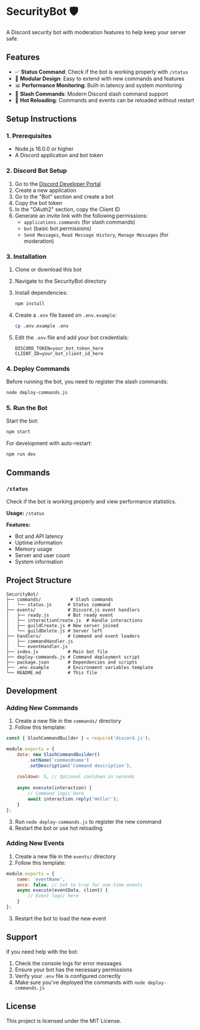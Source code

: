 # SecurityBot 🛡️

A Discord security bot with moderation features to help keep your server safe.

## Features

- ✅ **Status Command**: Check if the bot is working properly with `/status`
- 🔧 **Modular Design**: Easy to extend with new commands and features
- 📊 **Performance Monitoring**: Built-in latency and system monitoring
- 🎯 **Slash Commands**: Modern Discord slash command support
- 🔄 **Hot Reloading**: Commands and events can be reloaded without restart

## Setup Instructions

### 1. Prerequisites

- Node.js 16.0.0 or higher
- A Discord application and bot token

### 2. Discord Bot Setup

1. Go to the [Discord Developer Portal](https://discord.com/developers/applications)
2. Create a new application
3. Go to the "Bot" section and create a bot
4. Copy the bot token
5. In the "OAuth2" section, copy the Client ID
6. Generate an invite link with the following permissions:
   - `applications.commands` (for slash commands)
   - `bot` (basic bot permissions)
   - `Send Messages`, `Read Message History`, `Manage Messages` (for moderation)

### 3. Installation

1. Clone or download this bot
2. Navigate to the SecurityBot directory
3. Install dependencies:
   ```bash
   npm install
   ```

4. Create a `.env` file based on `.env.example`:
   ```bash
   cp .env.example .env
   ```

5. Edit the `.env` file and add your bot credentials:
   ```env
   DISCORD_TOKEN=your_bot_token_here
   CLIENT_ID=your_bot_client_id_here
   ```

### 4. Deploy Commands

Before running the bot, you need to register the slash commands:

```bash
node deploy-commands.js
```

### 5. Run the Bot

Start the bot:
```bash
npm start
```

For development with auto-restart:
```bash
npm run dev
```

## Commands

### `/status`
Check if the bot is working properly and view performance statistics.

**Usage:** `/status`

**Features:**
- Bot and API latency
- Uptime information
- Memory usage
- Server and user count
- System information

## Project Structure

```
SecurityBot/
├── commands/           # Slash commands
│   └── status.js      # Status command
├── events/            # Discord.js event handlers
│   ├── ready.js       # Bot ready event
│   ├── interactionCreate.js  # Handle interactions
│   ├── guildCreate.js # New server joined
│   └── guildDelete.js # Server left
├── handlers/          # Command and event loaders
│   ├── commandHandler.js
│   └── eventHandler.js
├── index.js           # Main bot file
├── deploy-commands.js # Command deployment script
├── package.json       # Dependencies and scripts
├── .env.example       # Environment variables template
└── README.md          # This file
```

## Development

### Adding New Commands

1. Create a new file in the `commands/` directory
2. Follow this template:

```javascript
const { SlashCommandBuilder } = require('discord.js');

module.exports = {
    data: new SlashCommandBuilder()
        .setName('commandname')
        .setDescription('Command description'),
    
    cooldown: 5, // Optional cooldown in seconds
    
    async execute(interaction) {
        // Command logic here
        await interaction.reply('Hello!');
    }
};
```

3. Run `node deploy-commands.js` to register the new command
4. Restart the bot or use hot reloading

### Adding New Events

1. Create a new file in the `events/` directory
2. Follow this template:

```javascript
module.exports = {
    name: 'eventName',
    once: false, // Set to true for one-time events
    async execute(eventData, client) {
        // Event logic here
    }
};
```

3. Restart the bot to load the new event

## Support

If you need help with the bot:
1. Check the console logs for error messages
2. Ensure your bot has the necessary permissions
3. Verify your `.env` file is configured correctly
4. Make sure you've deployed the commands with `node deploy-commands.js`

## License

This project is licensed under the MIT License.

